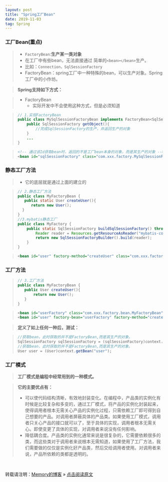 ```yaml
---
layout: post
title: "Spring工厂Bean"
date: 2019-11-03
tag: Spring
---
```

### 工厂Bean(重点)

> * `FactoryBean`:**生产某一类对象**
> * 在工厂中有些bean，无法直接通过 简单的`<bean></bean>`生产。
> * 比如：`Connection，SqlSessionFactory`
> * FactoryBean：spring工厂中一种特殊的bean，可以生产对象。Spring工厂中的小作坊。

> **Spring支持如下方式：**

> * FactoryBean
>   - 实际开发中不会使用这种方式，但是必须知道

> ```java
> // 1.实现FactoryBean
> public class MySqlSessionFactoryBean implements FactoryBean<SqlSessionFactory>{
>     public SqlSessionFactory getObject(){
>         //完成SqlSessionFactory的生产，并返回生产的对象
>     }
>     ...
> }
>```

> ```xml
> <!-- 通过该Id获取bean时，返回的不是工厂bean本身的对象，而是其生产的对象 -->
> <bean id="sqlSessionFactory" class="com.xxx.factory.MySqlSessionFactoroyBean"></bean>
> ```

### 静态工厂方法

> * 它的底层就是通过上面的建立的

>```java
> // 2.静态工厂方法
> public class MyFactoryBean {
>    public static User createUser(){
>       return new User();
>   }
> }
> //3.mybatis静态工厂
> public class MyFactory {
>     public static SqlSessionFactory buildSqlSessionFactory() throws Exception{
>         Reader reader = Resources.getResourceAsReader("mybatis-config.xml");
>         return new SqlSessionFactoryBuilder().build(reader);
>     }
> }
> ```

>```xml
> <bean id="user" factory-method="createUser" class="com.xxx.factory.MyFactoryBean" scope="xx"></bean>
>```

### 工厂方法

> ```java
> // 3.工厂方法
>public class MyFactoryBean {
>    public User createUser(){
>        return new User();
>    }
>}
> ```

>```xml
> <bean id="userFactory" class="com.xxx.factory.bean.MyFactoryBean"></bean>
> <bean id="user" factory-bean="userFactory" factory-method="createUser" scope="xx"></bean>
>```

> **定义了如上任何一种后，测试：**

>```java
> //获取bean，此时获取的并不是FactoryBean,而是其生产的对象。
> SqlSessionFactory sqlSessionFactory = (sqlSessionFactory)context.getBean("sqlSessionFactory");
> //获取bean，此时获取的并不是FactoryBean,而是其生产的对象。
> User user = (User)context.getBean("user");
>```

### 工厂模式

> **工厂模式是编程中经常用到的一种模式。**

> **它的主要优点有：**
> * 可以使代码结构清晰，有效地封装变化。在编程中，产品类的实例化有时候是比较复杂和多变的，通过工厂模式，将产品的实例化封装起来，使得调用者根本无需关心产品的实例化过程，只需依赖工厂即可得到自己想要的产品。对调用者屏蔽具体的产品类。如果使用工厂模式，调用者只关心产品的接口就可以了，至于具体的实现，调用者根本无需关心。即使变更了具体的实现，对调用者来说没有任何影响。
> * 降低耦合度。产品类的实例化通常来说是很复杂的，它需要依赖很多的类，而这些类对于调用者来说根本无需知道，如果使用了工厂方法，我们需要做的仅仅是实例化好产品类，然后交给调用者使用。对调用者来说，产品所依赖的类都是透明的。

<br>
    
转载请注明：[Memory的博客](https://www.shendonghai.com) » [点击阅读原文]() 